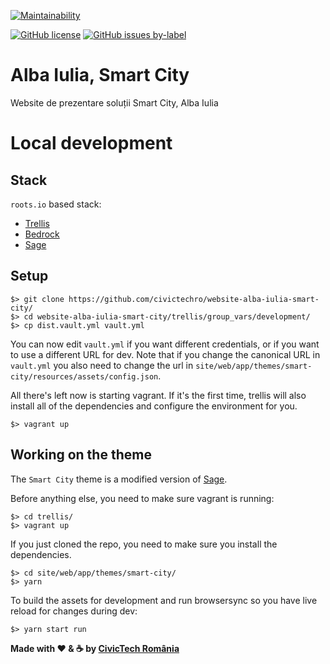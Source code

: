 [![Maintainability](https://api.codeclimate.com/v1/badges/61f3f8272ea22b993a52/maintainability)](https://codeclimate.com/github/civictechro/website-alba-iulia-smart-city/maintainability)

[![GitHub license](https://img.shields.io/github/license/civictechro/website-alba-iulia-smart-city.svg)](https://github.com/civictechro/website-alba-iulia-smart-city/blob/master/LICENSE) [![GitHub issues by-label](https://img.shields.io/github/issues-raw/civictechro/website-alba-iulia-smart-city/help%20wanted.svg)](https://github.com/civictechro/website-alba-iulia-smart-city/issues) 


# Alba Iulia, Smart City
Website de prezentare soluții Smart City, Alba Iulia

# Local development

## Stack
`roots.io` based stack:
- [Trellis](https://github.com/roots/trellis)
- [Bedrock](https://github.com/roots/bedrock)
- [Sage](https://github.com/roots/sage)

## Setup

```
$> git clone https://github.com/civictechro/website-alba-iulia-smart-city/
$> cd website-alba-iulia-smart-city/trellis/group_vars/development/
$> cp dist.vault.yml vault.yml
```
You can now edit `vault.yml` if you want different credentials, or if you want to use a different URL for dev. Note that if you change the canonical URL in `vault.yml` you also need to change the url in `site/web/app/themes/smart-city/resources/assets/config.json`.

All there's left now is starting vagrant. If it's the first time, trellis will also install all of the dependencies and configure the environment for you. 

```
$> vagrant up
```

## Working on the theme

The `Smart City` theme is a modified version of [Sage](https://github.com/roots/sage). 

Before anything else, you need to make sure vagrant is running:

```
$> cd trellis/
$> vagrant up
```

If you just cloned the repo, you need to make sure you install the dependencies.

```
$> cd site/web/app/themes/smart-city/
$> yarn
```

To build the assets for development and run browsersync so you have live reload for changes during dev:

```
$> yarn start run
```

**Made with :heart: & :coffee: by [CivicTech România](https://civictech.ro/)**
